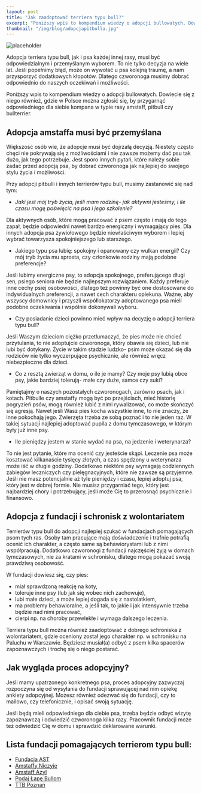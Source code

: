 ```yaml
---
layout: post
title: "Jak zaadoptować terriera typu bull?"
excerpt: "Poniższy wpis to kompendium wiedzy o adopcji bullowatych. Dowiecie się z niego gdzie w Polsce można zgłosić się, by przygarnąć odpowiedniego dla siebie kompana w typie rasy amstaff, pitbull czy bullterrier."
thumbnail: "/img/blog/adopcjapitbulla.jpg"
---
```


![placeholder](https://stopwalkompsow.pl/img/blog/adopcjapitbulla.jpg)

Adopcja terriera typu bull, jak i psa każdej innej rasy, musi być odpowiedzialnym i przemyślanym wyborem. To nie tylko decyzja na wiele lat. Jeśli popełnimy błąd, może on wywołać u psa kolejną traumę, a nam przysporzyć dodatkowych kłopotów. Dlatego czworonoga musimy dobrać odpowiednio do naszych oczekiwań  i możliwości.

Poniższy wpis to kompendium wiedzy o adopcji bullowatych. Dowiecie się z niego również, gdzie w Polsce można zgłosić się, by przygarnąć odpowiedniego dla siebie kompana w typie rasy amstaff, pitbull czy bullterrier.  

## Adopcja amstaffa musi być przemyślana

Większość osób wie, że adopcje musi być dojrzałą decyzją. Niestety często chęci nie pokrywają się z możliwościami i nie zawsze możemy dać psu tak dużo, jak tego potrzebuje.
Jest sporo innych pytań, które należy sobie zadać przed adopcją psa, by dobrać czworonoga jak najlepiej do swojego stylu życia i możliwości. 

Przy adopcji pitbulli i innych terrierów typu bull, musimy zastanowić się nad tym:

- <em>Jaki jest mój tryb życia, jeśli mam rodzinę- jak aktywni jesteśmy, i ile czasu mogę poświęcić na psa i jego szkolenie?</em>

Dla aktywnych osób, które mogą pracować z psem często i mają do tego zapał, będzie odpowiedni nawet bardzo energiczny i wymagający pies. Dla innych adopcja psa żywiołowego będzie niewłaściwym wyborem i lepiej wybrać towarzysza spokojniejszego lub starszego. 

- Jakiego typu psa lubię: spokojny i opanowany czy wulkan energii? Czy mój tryb życia mu sprosta, czy członkowie rodziny mają podobne preferencje? 

Jeśli lubimy energiczne psy, to adopcja spokojnego, preferującego długi sen, psiego seniora nie będzie najlepszym rozwiązaniem. Każdy preferuje inne cechy psiej osobowości, dlatego też powinny być one dostosowane do indywidualnych preferencji, a nawet cech charakteru opiekuna. Ważne, aby wszyscy domownicy i przyszli współlokatorzy adoptowanego psa mieli podobne oczekiwania i wspólnie dokonywali wyboru. 

- Czy posiadanie dzieci powinno mieć wpływ na decyzję o adopcji terriera typu bull? 

Jeśli Waszym dzieciom ciężko przetłumaczyć, że pies może nie chcieć przytulania, to nie adoptujcie czworonoga, który obawia się dzieci, lub nie lubi być dotykany. Życie w takim stadzie ludzko- psim może okazać się dla rodziców nie tylko wyczerpujące psychicznie, ale również wręcz niebezpieczne dla dzieci. 

- Co z resztą zwierząt w domu, o ile je mamy? Czy moje psy lubią obce psy, jakie bardziej tolerują- małe czy duże, samce czy suki? 

Pamiętajmy o naszych pozostałych czworonogach, zarówno psach, jak i kotach. Pitbulle czy amstaffy mogą być po przejściach, mieć historię pogryzień psów, mogą również lubić  z nimi rywalizować, co może skończyć się agresją. Nawet jeśli Wasz pies kocha wszystkie inne, to nie znaczy, że inne pokochają jego. Zwierzęta trzeba ze sobą poznać i to nie jeden raz. W takiej sytuacji najlepiej adoptować pupila z domu tymczasowego, w którym były już inne psy. 

- Ile pieniędzy jestem w stanie wydać na psa, na jedzenie i weterynarza? 

To nie jest pytanie, które ma ocenić czy jesteście skąpi. Leczenie psa może kosztować kilkanaście tysięcy złotych, a czas spędzony u weterynarza może iść w długie godziny. Dodatkowo niektóre psy wymagają codziennych zabiegów leczniczych czy pielęgnacyjnych, które nie zawsze są przyjemne. Jeśli nie masz potencjalnie aż tyle pieniędzy i czasu, lepiej adoptuj psa, który jest w dobrej formie. Nie musisz przygarniać tego, który jest najbardziej chory i potrzebujący, jeśli może Cię to przerosnąć psychicznie i finansowo.

## Adopcja z fundacji i schronisk z wolontariatem

Terrierów typu bull do adopcji najlepiej szukać w fundacjach pomagających psom tych ras. Osoby tam pracujące mają doświadczenie i trafnie potrafią ocenić ich charakter, a często same są behawiorystami lub z nimi współpracują. Dodatkowo czworonogi z fundacji najczęściej żyją w domach tymczasowych, nie za kratami w schronisku, dlatego mogą pokazać swoją prawdziwą osobowość.

W fundacji dowiesz się, czy pies:
- miał sprawdzoną reakcję na koty,
- toleruje inne psy (lub jak się wobec nich zachowuje),
- lubi małe dzieci, a może lepiej dogada się z nastolatkiem,
- ma problemy behawioralne, a jeśli tak, to jakie i jak intensywnie trzeba będzie nad nimi pracować,
- cierpi np. na choroby przewlekłe i wymaga dalszego leczenia.

Terriera typu bull można również zaadoptować z dobrego schroniska z wolontariatem, gdzie oceniony został jego charakter np. w schronisku na Paluchu w Warszawie. Będziesz musiał(a) odbyć z psem kilka spacerów zapoznawczych i trochę się o niego postarać.

## Jak wygląda proces adopcyjny?

Jeśli mamy upatrzonego konkretnego psa, proces adopcyjny zazwyczaj rozpoczyna się od wysyłania do fundacji sprawującej nad nim opiekę ankiety adopcyjnej. Możesz również odezwać się do fundacji, czy to mailowo, czy telefonicznie, i opisać swoją sytuację. 

Jeśli będą mieli odpowiedniego dla ciebie psa, trzeba będzie odbyć wizytę zapoznawczą i odwiedzić czworonoga kilka razy. Pracownik fundacji może też odwiedzić Cię w domu i sprawdzić deklarowane warunki.

## Lista fundacji pomagających terrierom typu bull:
- [Fundacja AST](http://www.fundacja-ast.pl/)
- [Amstaffy Niczyje](https://www.facebook.com/Amstaffy.Niczyje)
- [Amstaff Azyl](https://amstaffazyl.pl/)
- [Podaj Łapę Bullom](https://www.podajlapebullom.pl/)
- [TTB Poznań](http://ttbpoznan.pl/)
